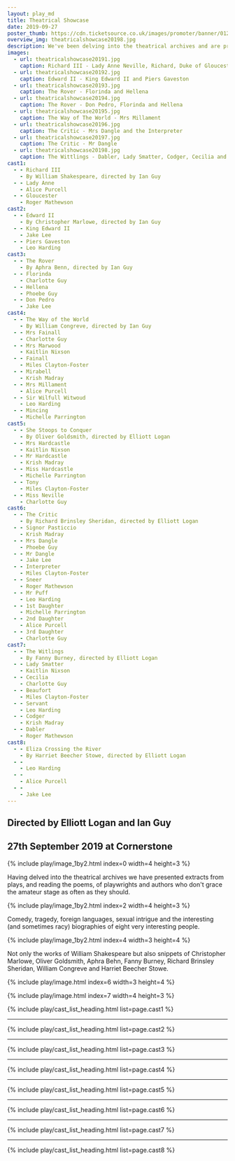 ```yaml
---
layout: play_md
title: Theatrical Showcase
date: 2019-09-27
poster_thumb: https://cdn.ticketsource.co.uk/images/promoter/banner/01268-1563044192823.jpg
overview_img: theatricalshowcase20198.jpg
description: We've been delving into the theatrical archives and are presenting extracts from plays, and reading the poems, of playwrights and authors who don't grace the amateur stage as often as they should.
images:
  - url: theatricalshowcase20191.jpg
    caption: Richard III - Lady Anne Neville, Richard, Duke of Gloucester and pall bearers
  - url: theatricalshowcase20192.jpg
    caption: Edward II - King Edward II and Piers Gaveston
  - url: theatricalshowcase20193.jpg
    caption: The Rover - Florinda and Hellena
  - url: theatricalshowcase20194.jpg
    caption: The Rover - Don Pedro, Florinda and Hellena
  - url: theatricalshowcase20195.jpg
    caption: The Way of The World - Mrs Millament
  - url: theatricalshowcase20196.jpg
    caption: The Critic - Mrs Dangle and the Interpreter
  - url: theatricalshowcase20197.jpg
    caption: The Critic - Mr Dangle
  - url: theatricalshowcase20198.jpg
    caption: The Wittlings - Dabler, Lady Smatter, Codger, Cecilia and Beaufort
cast1:
  - - Richard III
    - By William Shakespeare, directed by Ian Guy
  - - Lady Anne
    - Alice Purcell
  - - Gloucester
    - Roger Mathewson
cast2:
  - - Edward II
    - By Christopher Marlowe, directed by Ian Guy
  - - King Edward II
    - Jake Lee
  - - Piers Gaveston
    - Leo Harding
cast3:
  - - The Rover
    - By Aphra Benn, directed by Ian Guy
  - - Florinda
    - Charlotte Guy
  - - Hellena
    - Phoebe Guy
  - - Don Pedro
    - Jake Lee
cast4:
  - - The Way of the World
    - By William Congreve, directed by Ian Guy
  - - Mrs Fainall
    - Charlotte Guy
  - - Mrs Marwood
    - Kaitlin Nixson
  - - Fainall
    - Miles Clayton-Foster
  - - Mirabell
    - Krish Madray
  - - Mrs Millament
    - Alice Purcell
  - - Sir Wilfull Witwoud
    - Leo Harding
  - - Mincing
    - Michelle Parrington
cast5:
  - - She Stoops to Conquer
    - By Oliver Goldsmith, directed by Elliott Logan
  - - Mrs Hardcastle
    - Kaitlin Nixson
  - - Mr Hardcastle
    - Krish Madray
  - - Miss Hardcastle
    - Michelle Parrington
  - - Tony
    - Miles Clayton-Foster
  - - Miss Neville
    - Charlotte Guy
cast6:
  - - The Critic
    - By Richard Brinsley Sheridan, directed by Elliott Logan
  - - Signor Pasticcio
    - Krish Madray
  - - Mrs Dangle
    - Phoebe Guy
  - - Mr Dangle
    - Jake Lee
  - - Interpreter
    - Miles Clayton-Foster
  - - Sneer
    - Roger Mathewson
  - - Mr Puff
    - Leo Harding
  - - 1st Daughter
    - Michelle Parrington
  - - 2nd Daughter
    - Alice Purcell
  - - 3rd Daughter
    - Charlotte Guy
cast7:
  - - The Witlings
    - By Fanny Burney, directed by Elliott Logan
  - - Lady Smatter
    - Kaitlin Nixson
  - - Cecilia
    - Charlotte Guy
  - - Beaufort
    - Miles Clayton-Foster
  - - Servant
    - Leo Harding
  - - Codger
    - Krish Madray
  - - Dabler
    - Roger Mathewson    
cast8:
  - - Eliza Crossing the River
    - By Harriet Beecher Stowe, directed by Elliott Logan
  - - 
    - Leo Harding
  - -     
    - Alice Purcell
  - -   
    - Jake Lee
---
```


## Directed by Elliott Logan and Ian Guy

## 27th September 2019 at Cornerstone

{% include play/image_1by2.html index=0 width=4 height=3 %}

Having delved into the theatrical archives we have presented extracts from plays, and reading the poems, of playwrights and authors who don't grace the amateur stage as often as they should.

{% include play/image_1by2.html index=2 width=4 height=3 %}

Comedy, tragedy, foreign languages, sexual intrigue and the interesting (and sometimes racy) biographies of eight very interesting people.

{% include play/image_1by2.html index=4 width=3 height=4 %}

Not only the works of William Shakespeare but also snippets of Christopher Marlowe, Oliver Goldsmith, Aphra Behn, Fanny Burney, Richard Brinsley Sheridan, William Congreve and Harriet Beecher Stowe.

{% include play/image.html index=6 width=3 height=4 %}

{% include play/image.html index=7 width=4 height=3 %}

{% include play/cast_list_heading.html list=page.cast1 %}

---

{% include play/cast_list_heading.html list=page.cast2 %}

---

{% include play/cast_list_heading.html list=page.cast3 %}

---

{% include play/cast_list_heading.html list=page.cast4 %}

---

{% include play/cast_list_heading.html list=page.cast5 %}

---

{% include play/cast_list_heading.html list=page.cast6 %}

---

{% include play/cast_list_heading.html list=page.cast7 %}

---

{% include play/cast_list_heading.html list=page.cast8 %}
